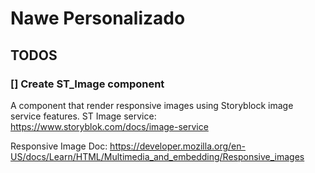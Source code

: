 # Nawe Personalizado



## TODOS

### [] Create ST_Image component
A component that render responsive images using Storyblock image service features.
ST Image service:
https://www.storyblok.com/docs/image-service

Responsive Image Doc:
https://developer.mozilla.org/en-US/docs/Learn/HTML/Multimedia_and_embedding/Responsive_images
